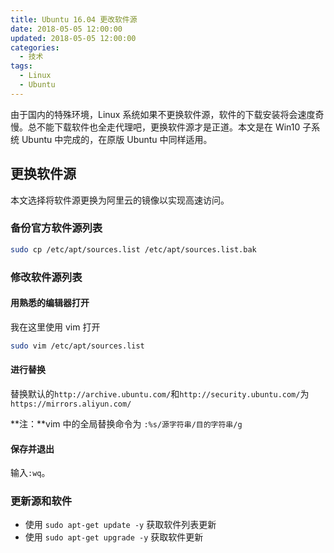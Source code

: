 ```yaml
---
title: Ubuntu 16.04 更改软件源
date: 2018-05-05 12:00:00
updated: 2018-05-05 12:00:00
categories:
  - 技术
tags:
  - Linux
  - Ubuntu
---
```


由于国内的特殊环境，Linux 系统如果不更换软件源，软件的下载安装将会速度奇慢。总不能下载软件也全走代理吧，更换软件源才是正道。本文是在 Win10 子系统 Ubuntu 中完成的，在原版 Ubuntu 中同样适用。

<!--more-->

## 更换软件源

本文选择将软件源更换为阿里云的镜像以实现高速访问。

### 备份官方软件源列表

```bash
sudo cp /etc/apt/sources.list /etc/apt/sources.list.bak
```

### 修改软件源列表

#### 用熟悉的编辑器打开

我在这里使用 vim 打开

```bash
sudo vim /etc/apt/sources.list
```

#### 进行替换

替换默认的`http://archive.ubuntu.com/`和`http://security.ubuntu.com/`为`https://mirrors.aliyun.com/`

**注：**vim 中的全局替换命令为 `:%s/源字符串/目的字符串/g`

#### 保存并退出

输入`:wq`。

### 更新源和软件

- 使用 `sudo apt-get update -y` 获取软件列表更新
- 使用 `sudo apt-get upgrade -y` 获取软件更新
